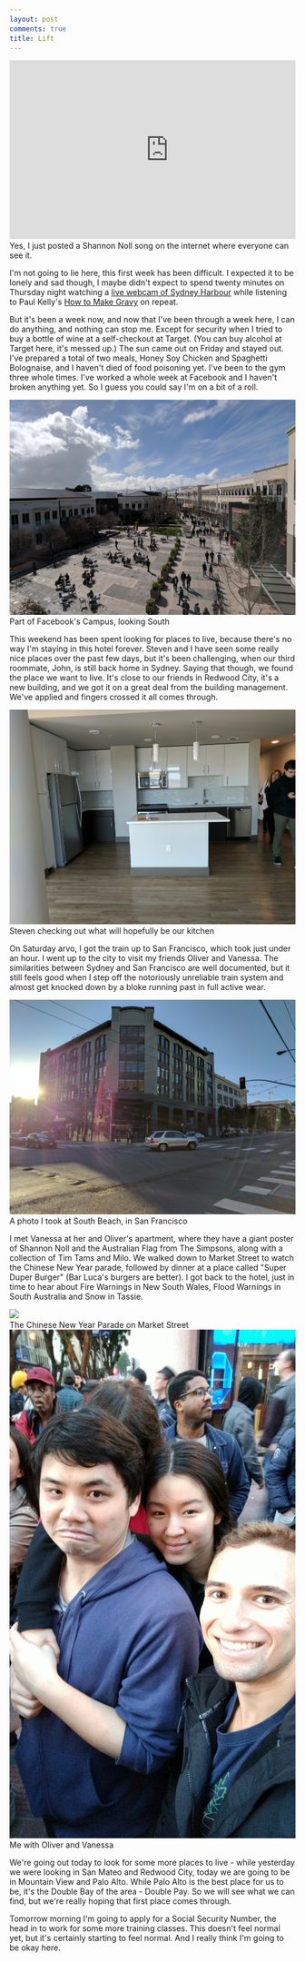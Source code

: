 ```yaml
---
layout: post
comments: true
title: Lift
---
```

<div class="ui one column stackable center aligned grid">
    <div class="row">
        <div class="column">
            <div class="video-container"><iframe width="560" height="315" src="https://www.youtube.com/embed/fQIfBJVFTWE" frameborder="0" allowfullscreen></iframe></div>
        </div>
    </div>
    <div class="caption">
        <div class="column">
            Yes, I just posted a Shannon Noll song on the internet where everyone can see it.
        </div>
    </div>
</div>

I'm not going to lie here, this first week has been difficult. I expected it to be lonely and sad though, I maybe didn't expect to spend twenty minutes on Thursday night watching a [live webcam of Sydney Harbour](http://www.webcamsydney.com/) while listening to Paul Kelly's [How to Make Gravy](https://www.youtube.com/watch?v=uoJxigEuVC4) on repeat.

<!--break-->

But it's been a week now, and now that I've been through a week here, I can do anything, and nothing can stop me. Except for security when I tried to buy a bottle of wine at a self-checkout at Target. (You can buy alcohol at Target here, it's messed up.) The sun came out on Friday and stayed out. I've prepared a total of two meals, Honey Soy Chicken and Spaghetti Bolognaise, and I haven't died of food poisoning yet. I've been to the gym three whole times. I've worked a whole week at Facebook and I haven't broken anything yet. So I guess you could say I'm on a bit of a roll.

<img src="/img/part2/fb.jpg" class="ui centered large image" />
<div class="caption">
    Part of Facebook's Campus, looking South
</div>

This weekend has been spent looking for places to live, because there's no way I'm staying in this hotel forever. Steven and I have seen some really nice places over the past few days, but it's been challenging, when our third roommate, John, is still back home in Sydney. Saying that though, we found the place we want to live. It's close to our friends in Redwood City, it's a new building, and we got it on a great deal from the building management. We've applied and fingers crossed it all comes through.

<img src="/img/part2/housos.jpg" class="ui centered large image" />
<div class="caption">
    Steven checking out what will hopefully be our kitchen
</div>

On Saturday arvo, I got the train up to San Francisco, which took just under an hour. I went up to the city to visit my friends Oliver and Vanessa. The similarities between Sydney and San Francisco are well documented, but it still feels good when I step off the notoriously unreliable train system and almost get knocked down by a bloke running past in full active wear.

<img src="/img/part2/sf.jpg" class="ui centered large image" />
<div class="caption">
    A photo I took at South Beach, in San Francisco
</div>

I met Vanessa at her and Oliver's apartment, where they have a giant poster of Shannon Noll and the Australian Flag from The Simpsons, along with a collection of Tim Tams and Milo. We walked down to Market Street to watch the Chinese New Year parade, followed by dinner at a place called "Super Duper Burger" (Bar Luca's burgers are better). I got back to the hotel, just in time to hear about Fire Warnings in New South Wales, Flood Warnings in South Australia and Snow in Tassie. 

<img src="/img/part2/cny.jpg" class="ui centered large image" />
<div class="caption">
    The Chinese New Year Parade on Market Street
</div>
<img src="/img/part2/oliness.jpg" class="ui centered large image" />
<div class="caption">
    Me with Oliver and Vanessa
</div>

We're going out today to look for some more places to live - while yesterday we were looking in San Mateo and Redwood City, today we are going to be in Mountain View and Palo Alto. While Palo Alto is the best place for us to be, it's the Double Bay of the area - Double Pay. So we will see what we can find, but we're really hoping that first place comes through.

Tomorrow morning I'm going to apply for a Social Security Number, the head in to work for some more training classes. This doesn't feel normal yet, but it's certainly starting to feel normal. And I really think I'm going to be okay here.